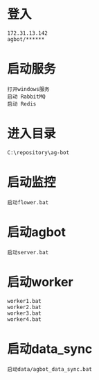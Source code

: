 # 登入
	172.31.13.142
	agbot/******


# 启动服务
    打开windows服务 
    启动 RabbitMQ
    启动 Redis
    
# 进入目录
	C:\repository\ag-bot
	
# 启动监控
    启动flower.bat

# 启动agbot
    启动server.bat
	
# 启动worker
    worker1.bat
    worker2.bat
    worker3.bat
    worker4.bat
	
# 启动data_sync
    启动data/agbot_data_sync.bat

